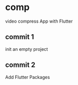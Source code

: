 # comp

video compress App with Flutter 

## commit 1

init an empty project


## commit 2

Add Flutter Packages